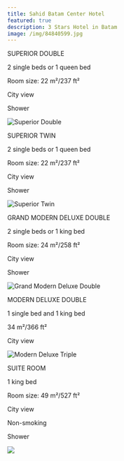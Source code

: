 ```yaml
---
title: Sahid Batam Center Hotel
featured: true
description: 3 Stars Hotel in Batam
image: /img/84840599.jpg
---
```

SUPERIOR DOUBLE

2 single beds or 1 queen bed

Room size: 22 m²/237 ft²

City view

Shower

![Superior Double](/img/superior-double.jpg "Superior Double")

SUPERIOR TWIN

2 single beds or 1 queen bed

Room size: 22 m²/237 ft²

City view

Shower

![Superior Twin](/img/superior-twin.jpg "Superior Twin")

GRAND MODERN DELUXE DOUBLE

2 single beds or 1 king bed

Room size: 24 m²/258 ft²

City view

Shower

![Grand Modern Deluxe Double](/img/grand-modern-deluxe-double.jpg "Grand Modern Deluxe Double")

MODERN DELUXE DOUBLE

1 single bed and 1 king bed

34 m²/366 ft²

City view

![Modern Deluxe Triple](/img/modern-deluxe-triple.jpg "Modern Deluxe Triple")

SUITE ROOM

1 king bed

Room size: 49 m²/527 ft²

City view

Non-smoking

Shower

![](/img/suite.jpg)
